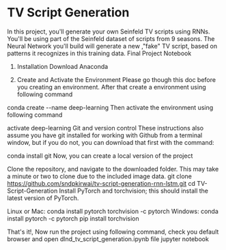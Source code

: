 # TV Script Generation
In this project, you'll generate your own Seinfeld TV scripts using RNNs. You'll be using part of the Seinfeld dataset of scripts from 9 seasons. The Neural Network you'll build will generate a new ,"fake" TV script, based on patterns it recognizes in this training data. Final Project Notebook

1. Installation
Download Anaconda

2. Create and Activate the Environment
Please go though this doc before you creating an environment. After that create a environment using following command

conda create --name deep-learning
Then activate the environment using following command

activate deep-learning
Git and version control
These instructions also assume you have git installed for working with Github from a terminal window, but if you do not, you can download that first with the command:

conda install git
Now, you can create a local version of the project

Clone the repository, and navigate to the downloaded folder. This may take a minute or two to clone due to the included image data.
git clone https://github.com/sndpkirwai/tv-script-generation-rnn-lstm.git
cd TV-Script-Generation
Install PyTorch and torchvision; this should install the latest version of PyTorch.

Linux or Mac:
conda install pytorch torchvision -c pytorch 
Windows:
conda install pytorch -c pytorch
pip install torchvision

That's it!, Now run the project using following command, check you default browser and open dlnd_tv_script_generation.ipynb file
jupyter notebook
